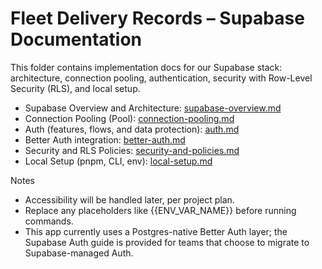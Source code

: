 # Fleet Delivery Records – Supabase Documentation

This folder contains implementation docs for our Supabase stack: architecture, connection pooling, authentication, security with Row-Level Security (RLS), and local setup.

- Supabase Overview and Architecture: [supabase-overview.md](./supabase-overview.md)
- Connection Pooling (Pool): [connection-pooling.md](./connection-pooling.md)
- Auth (features, flows, and data protection): [auth.md](./auth.md)
- Better Auth integration: [better-auth.md](./better-auth.md)
- Security and RLS Policies: [security-and-policies.md](./security-and-policies.md)
- Local Setup (pnpm, CLI, env): [local-setup.md](./local-setup.md)

Notes

- Accessibility will be handled later, per project plan.
- Replace any placeholders like {{ENV_VAR_NAME}} before running commands.
- This app currently uses a Postgres-native Better Auth layer; the Supabase Auth guide is provided for teams that choose to migrate to Supabase-managed Auth.
